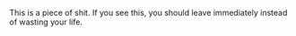 This is a piece of shit.
If you see this, you should leave immediately instead of wasting your life.